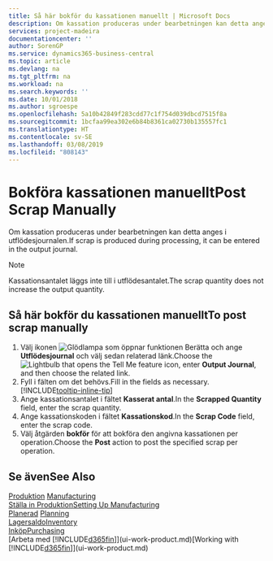 ```yaml
---
title: Så här bokför du kassationen manuellt | Microsoft Docs
description: Om kassation produceras under bearbetningen kan detta anges i utflödesjournalen. Observera att kassationsantalet inte läggs till i utflödesantalet.
services: project-madeira
documentationcenter: ''
author: SorenGP
ms.service: dynamics365-business-central
ms.topic: article
ms.devlang: na
ms.tgt_pltfrm: na
ms.workload: na
ms.search.keywords: ''
ms.date: 10/01/2018
ms.author: sgroespe
ms.openlocfilehash: 5a10b42849f283cdd77c1f754d039dbcd7515f8a
ms.sourcegitcommit: 1bcfaa99ea302e6b84b8361ca02730b135557fc1
ms.translationtype: HT
ms.contentlocale: sv-SE
ms.lasthandoff: 03/08/2019
ms.locfileid: "808143"
---
```

# <a name="post-scrap-manually"></a><span data-ttu-id="8d0cf-104">Bokföra kassationen manuellt</span><span class="sxs-lookup"><span data-stu-id="8d0cf-104">Post Scrap Manually</span></span>
<span data-ttu-id="8d0cf-105">Om kassation produceras under bearbetningen kan detta anges i utflödesjournalen.</span><span class="sxs-lookup"><span data-stu-id="8d0cf-105">If scrap is produced during processing, it can be entered in the output journal.</span></span> 

> [!NOTE]
> <span data-ttu-id="8d0cf-106">Kassationsantalet läggs inte till i utflödesantalet.</span><span class="sxs-lookup"><span data-stu-id="8d0cf-106">The scrap quantity does not increase the output quantity.</span></span>  

## <a name="to-post-scrap-manually"></a><span data-ttu-id="8d0cf-107">Så här bokför du kassationen manuellt</span><span class="sxs-lookup"><span data-stu-id="8d0cf-107">To post scrap manually</span></span>  
1. <span data-ttu-id="8d0cf-108">Välj ikonen ![Glödlampa som öppnar funktionen Berätta](media/ui-search/search_small.png "Berätta vad du vill göra") och ange **Utflödesjournal** och välj sedan relaterad länk.</span><span class="sxs-lookup"><span data-stu-id="8d0cf-108">Choose the ![Lightbulb that opens the Tell Me feature](media/ui-search/search_small.png "Tell me what you want to do") icon, enter **Output Journal**, and then choose the related link.</span></span>  
2. <span data-ttu-id="8d0cf-109">Fyll i fälten om det behövs.</span><span class="sxs-lookup"><span data-stu-id="8d0cf-109">Fill in the fields as necessary.</span></span> [!INCLUDE[tooltip-inline-tip](includes/tooltip-inline-tip_md.md)]  
3. <span data-ttu-id="8d0cf-110">Ange kassationsantalet i fältet **Kasserat antal**.</span><span class="sxs-lookup"><span data-stu-id="8d0cf-110">In the **Scrapped Quantity** field, enter the scrap quantity.</span></span>  
4. <span data-ttu-id="8d0cf-111">Ange kassationskoden i fältet **Kassationskod**.</span><span class="sxs-lookup"><span data-stu-id="8d0cf-111">In the **Scrap Code** field, enter the scrap code.</span></span>  
5. <span data-ttu-id="8d0cf-112">Välj åtgärden **bokför** för att bokföra den angivna kassationen per operation.</span><span class="sxs-lookup"><span data-stu-id="8d0cf-112">Choose the **Post** action to post the specified scrap per operation.</span></span>  

## <a name="see-also"></a><span data-ttu-id="8d0cf-113">Se även</span><span class="sxs-lookup"><span data-stu-id="8d0cf-113">See Also</span></span>  
<span data-ttu-id="8d0cf-114">[Produktion](production-manage-manufacturing.md)  </span><span class="sxs-lookup"><span data-stu-id="8d0cf-114">[Manufacturing](production-manage-manufacturing.md)  </span></span>  
[<span data-ttu-id="8d0cf-115">Ställa in Produktion</span><span class="sxs-lookup"><span data-stu-id="8d0cf-115">Setting Up Manufacturing</span></span>](production-configure-production-processes.md)  
<span data-ttu-id="8d0cf-116">[Planerad](production-planning.md)    </span><span class="sxs-lookup"><span data-stu-id="8d0cf-116">[Planning](production-planning.md)    </span></span>  
[<span data-ttu-id="8d0cf-117">Lagersaldo</span><span class="sxs-lookup"><span data-stu-id="8d0cf-117">Inventory</span></span>](inventory-manage-inventory.md)  
[<span data-ttu-id="8d0cf-118">Inköp</span><span class="sxs-lookup"><span data-stu-id="8d0cf-118">Purchasing</span></span>](purchasing-manage-purchasing.md)  
<span data-ttu-id="8d0cf-119">[Arbeta med [!INCLUDE[d365fin](includes/d365fin_md.md)]](ui-work-product.md)</span><span class="sxs-lookup"><span data-stu-id="8d0cf-119">[Working with [!INCLUDE[d365fin](includes/d365fin_md.md)]](ui-work-product.md)</span></span>
